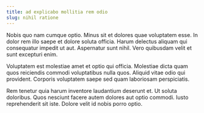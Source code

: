 ```yaml
---
title: ad explicabo mollitia rem odio
slug: nihil ratione
---
```


Nobis quo nam cumque optio. Minus sit et dolores quae voluptatem esse. In dolor rem illo saepe et dolore soluta officia. Harum delectus aliquam qui consequatur impedit ut aut. Aspernatur sunt nihil. Vero quibusdam velit et sunt excepturi enim.

Voluptatem est molestiae amet et optio qui officia. Molestiae dicta quam quos reiciendis commodi voluptatibus nulla quos. Aliquid vitae odio qui provident. Corporis voluptatem saepe sed quam laboriosam perspiciatis.

Rem tenetur quia harum inventore laudantium deserunt et. Ut soluta doloribus. Quos nesciunt facere autem dolores aut optio commodi. Iusto reprehenderit sit iste. Dolore velit id nobis porro optio.
